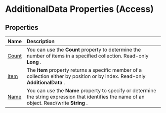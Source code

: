 
# AdditionalData Properties (Access)

## Properties



|**Name**|**Description**|
|:-----|:-----|
|[Count](9d0883c5-4501-94ad-098b-041b100e0593.md)|You can use the  **Count** property to determine the number of items in a specified collection. Read-only **Long** .|
|[Item](ddce00eb-71f9-ba6d-f134-1072e024b84d.md)|The  **Item** property returns a specific member of a collection either by position or by index. Read-only **AdditionalData** .|
|[Name](cd54396d-e885-d765-8242-81aef07d0927.md)|You can use the  **Name** property to specify or determine the string expression that identifies the name of an object. Read/write **String** .|
